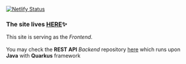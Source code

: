 [![Netlify Status](https://api.netlify.com/api/v1/badges/8f2e67ea-a834-44fb-a992-4a1c2cbd4e88/deploy-status?branch=main)](https://app.netlify.com/sites/react-store-catalog-app/deploys) 
### The site lives [HERE](https://react-store-catalog-app.netlify.app/)✨

This site is serving as the *Frontend*. \
\
You may check the **REST API** *Backend* repository [here](https://github.com/samueltumewu/quarkus-store-catalog-app) which runs upon **Java** with **Quarkus** framework
